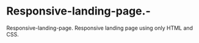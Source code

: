 # Responsive-landing-page.-

Responsive-landing-page.  Responsive landing page using only HTML and CSS.

